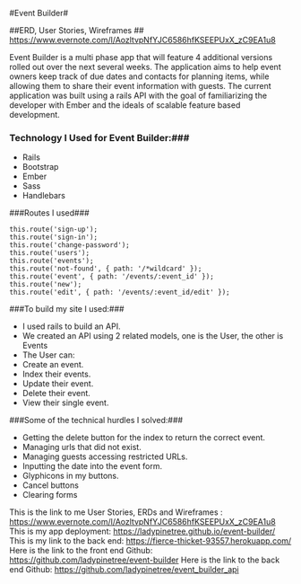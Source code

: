 #Event Builder#

##ERD, User Stories, Wireframes ##
https://www.evernote.com/l/AozltvpNfYJC6586hfKSEEPUxX_zC9EA1u8

Event Builder is a multi phase app that will feature 4 additional versions rolled out over the next several weeks. The application aims to help event owners keep track of due dates and contacts for planning items, while allowing them to share their event information with guests. The current application was built using a rails API with the goal of familiarizing the developer with Ember and the ideals of scalable feature based development.

### Technology I Used for Event Builder:###
- Rails
- Bootstrap
- Ember
- Sass
- Handlebars

###Routes I used###
```
this.route('sign-up');
this.route('sign-in');
this.route('change-password');
this.route('users');
this.route('events');
this.route('not-found', { path: '/*wildcard' });
this.route('event', { path: '/events/:event_id' });
this.route('new');
this.route('edit', { path: '/events/:event_id/edit' });
```

###To build my site I used:###
- I used rails to build an API.
- We created an API using 2 related models, one is the User, the other is Events
- The User can:
- Create an event.
- Index their events.
- Update their event.
- Delete their event.
- View their single event.

###Some of the technical hurdles I solved:###

- Getting the delete button for the index to return the correct event.
- Managing urls that did not exist.
- Managing guests accessing restricted URLs.
- Inputting the date into the event form.
- Glyphicons in my buttons.
- Cancel buttons
- Clearing forms


This is the link to me User Stories, ERDs and Wireframes : https://www.evernote.com/l/AozltvpNfYJC6586hfKSEEPUxX_zC9EA1u8
This is my app deployment: https://ladypinetree.github.io/event-builder/
This is my link to the back end: https://fierce-thicket-93557.herokuapp.com/
Here is the link to the front end Github: https://github.com/ladypinetree/event-builder
Here is the link to the back end Github: https://github.com/ladypinetree/event_builder_api
